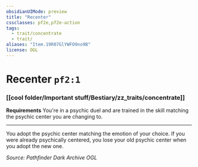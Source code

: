 ```yaml
---
obsidianUIMode: preview
title: "Recenter"
cssclasses: pf2e,pf2e-action
tags:
  - trait/concentrate
  - trait/
aliases: "Item.19R07GlYWFO9no9B"
license: OGL
---
```

# Recenter `pf2:1`

### [[cool folder/Important stuff/Bestiary/zz_traits/concentrate]]






**Requirements** You're in a psychic duel and are trained in the skill matching the psychic center you are changing to.

* * *

You adopt the psychic center matching the emotion of your choice. If you were already psychically centered, you lose your old psychic center when you adopt the new one.

*Source: Pathfinder Dark Archive*
*OGL*